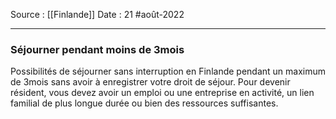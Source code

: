 Source : [[Finlande]]
Date : 21 #août-2022
***
### Séjourner pendant moins de 3mois
Possibilités de séjourner sans interruption en Finlande pendant un maximum de 3mois sans avoir à enregistrer votre droit de séjour. Pour devenir résident, vous devez avoir un emploi ou une entreprise en activité, un lien familial de plus longue durée ou bien des ressources suffisantes.